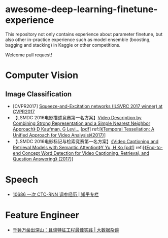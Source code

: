 # awesome-deep-learning-finetune-experience

This repository not only contains experience about parameter finetune, but also other in-practice experience such as model ensemble (boosting, bagging and stacking) in Kaggle or other competitions.

Welcome pull request! 

# Computer Vision

## Image Classification

- [CVPR2017] [Squeeze-and-Excitation networks (ILSVRC 2017 winner) at CVPR2017](http://image-net.org/challenges/talks_2017/SENet.pdf)  
- 【LSMDC 2016电影描述竞赛第一名方案】[Video Description by Combining Strong Representation and a Simple Nearest Neighbor Approach》 D Kaufman, G Levi…](https://drive.google.com/file/d/0B9nOObAFqKC9Sk0wbk1kX0l4N3M/view) [[pdf]](https://pan.baidu.com/s/1mhNghBy) ref:[[《Temporal Tessellation: A Unified Approach for Video Analysis》(2017)]](https://arxiv.org/abs/1612.06950) 
- 【LSMDC 2016电影标记与检索竞赛第一名方案】[《Video Captioning and Retrieval Models with Semantic Attention》Y Yu, H Ko ](https://drive.google.com/file/d/0B9nOObAFqKC9aHl2VWJVNFp1bFk/view) [[pdf]](https://pan.baidu.com/s/1slseaO9) ref:[[《End-to-end Concept Word Detection for Video Captioning, Retrieval, and Question Answering》 (2017)]](https://arxiv.org/abs/1610.02947) 

# Speech

- [10686 一次 CTC-RNN 调参经历 | 知乎专栏](https://zhuanlan.zhihu.com/p/28133530)

# Feature Engineer

- [千锤万凿出深山：且谈特征工程最佳实践 | 大数据杂谈](https://mp.weixin.qq.com/s?src=3&timestamp=1502068235&ver=1&signature=OHXa87n8bBbb6zk0JheVJRkbR7db*44d4QkpzzLtveYIwPNglu4AyjaHpE7OMfLxmgOnV-ZxQjswZO3vNnX2LsE4QvAPBI72p7y51wkhM0Wqq-y1pczgAuiqF7CQRTLlAUG7qKtJXPMre7RwHUumTGp0sa*uH9AbVxiq6iQL3mQ=)


